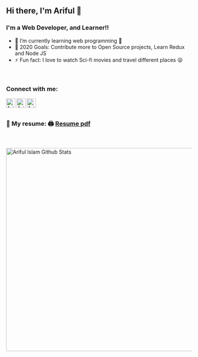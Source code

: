 
## Hi there, I'm Ariful 👋


### I'm a Web Developer, and Learner!!


- 🌱 I’m currently learning web programming 🤣
- 🥅 2020 Goals: Contribute more to Open Source projects, Learn Redux and Node JS
- ⚡ Fun fact: I love to watch Sci-fi movies and travel different places 😜

<br />

### Connect with me:

[<img align="left" alt="Ariful | LinkedIn" width="25px" src="https://cdn.jsdelivr.net/npm/simple-icons@v3/icons/linkedin.svg" />][LinkedIn]
[<img align="left" alt="Ariful | Email" width="25px" src="https://cdn.jsdelivr.net/npm/simple-icons@v3/icons/gmail.svg" />][Email]
[<img align="left" alt="Ariful | Facebook" width="25px" src="https://cdn.jsdelivr.net/npm/simple-icons@v3/icons/facebook.svg" />][Facebook]

<br />
<br />

### 📑 My resume: 🖨 [Resume pdf](https://drive.google.com/file/d/1Qj91EDeFy1alzc0r7G6cHPnhcLBAq7xb/view?usp=sharing)

<br />
<br />



<img width="550" alt="Ariful Islam Github Stats"  src="https://github-readme-stats.vercel.app/api?username=ariful-sagor&show_icons=true"/>




[linkedin]: https://www.linkedin.com/in/md-ariful-islam1999/
[Email]: ariful.islam200069@gmail.com
[Facebook]: https://www.facebook.com/arifulislam.sagor.338/




